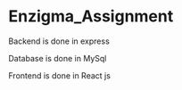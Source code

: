 # Enzigma_Assignment

Backend is done in express

Database is done in MySql

Frontend is done in React js